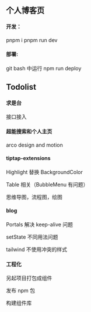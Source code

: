 ## 个人博客页

#### 开发：
pnpm i
pnpm run dev

#### 部署:
git bash 中运行 npm run deploy

## Todolist
#### 求是台
接口接入

#### 超能搜索和个人主页
arco design and motion

#### tiptap-extensions
Highlight 替换 BackgroundColor

Table 相关（BubbleMenu 有问题）

思维导图，流程图，绘图

#### blog
Portals 解决 keep-alive 问题

setState 不同用法问题

tailwind 不使用冲突的样式

#### 工程化
另起项目打包成组件

发布 npm 包

构建组件库